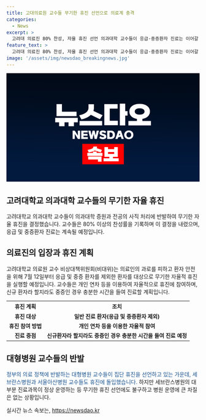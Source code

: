 ```yaml
---
title: 고대의료원 교수들 무기한 휴진 선언으로 의료계 충격
categories:
  - News
excerpt: >
  고려대 의료진 80% 찬성, 자율 휴진 선언 의과대학 교수들이 응급·중증환자 진료는 이어갈 예정이지만, 전체적인 진료를 일시 중단한다. 의료인의 과로와 환자 안전을 위한 조치로, 정부의 의료 정책에 반발하며 휴진 결정. 과학적 타당성 부족 등을 이유로 정부를 비판하며, 학생과 전공의에 대한 압박을 비판하고 촉구. 대형병원 교수들의 집단 휴진 예정. 세브란스병원과 서울아산병원에서도 휴진 선언.
feature_text: >
  고려대 의료진 80% 찬성, 자율 휴진 선언 의과대학 교수들이 응급·중증환자 진료는 이어갈 예정이지만, 전체적인 진료를 일시 중단한다. 의료인의 과로와 환자 안전을 위한 조치로, 정부의 의료 정책에 반발하며 휴진 결정. 과학적 타당성 부족 등을 이유로 정부를 비판하며, 학생과 전공의에 대한 압박을 비판하고 촉구. 대형병원 교수들의 집단 휴진 예정. 세브란스병원과 서울아산병원에서도 휴진 선언.
image: '/assets/img/newsdao_breakingnews.jpg'
---
```


<p><img src="/assets/img/newsdao_breakingnews.jpg" alt="pcversion 속보" /></p>

<h2 data-ke-size="size26">고려대학교 의과대학 교수들의 무기한 자율 휴진</h2>

<p data-ke-size="size16">고려대학교 의과대학 교수들이 의과대학 증원과 전공의 사직 처리에 반발하여 무기한 자율 휴진을 결정했습니다. 교수들은 80% 이상의 찬성률을 기록하며 이 결정을 내렸으며, 응급 및 중증환자 진료는 계속될 예정입니다.</p>

<h2 data-ke-size="size24">의료진의 입장과 휴진 계획</h2>

<p data-ke-size="size16">고려대학교 의료원 교수 비상대책위원회(비대위)는 의료인의 과로를 피하고 환자 안전을 위해 7월 12일부터 응급 및 중증 환자를 제외한 환자를 대상으로 무기한 자율적 휴진을 실행할 예정입니다. 교수들은 개인 연차 등을 이용하여 자율적으로 휴진에 참여하며, 신규 환자라 할지라도 중증인 경우 충분한 시간을 들여 진료할 계획입니다.</p>

<table>
  <tr>
    <th>휴진 계획</th>
    <th>조치</th>
  </tr>
  <tr>
    <td style="text-align: center; height: 17px;"><b>휴진 대상</b></td>
    <td style="text-align: center; height: 17px;"><b>일반 진료 환자(응급 및 중증환자 제외)</b></td>
  </tr>
  <tr>
    <td style="text-align: center; height: 17px;"><b>휴진 참여 방법</b></td>
    <td style="text-align: center; height: 17px;"><b>개인 연차 등을 이용한 자율적 참여</b></td>
  </tr>
  <tr>
    <td style="text-align: center; height: 17px;"><b>진료 중점</b></td>
    <td style="text-align: center; height: 17px;"><b>신규환자라 할지라도 중증인 경우 충분한 시간을 들여 진료 예정</b></td>
  </tr>
</table>

<h2 data-ke-size="size24">대형병원 교수들의 반발</h2>

<p data-ke-size="size16"><span style="color: #1a5490;">정부의 의료 정책에 반발하는 대형병원 교수들이 집단 휴진을 선언하고 있는 가운데, 세브란스병원과 서울아산병원 교수들도 휴진에 돌입했습니다.</span> 하지만 세브란스병원의 대부분 진료과목이 정상 운영하는 등 무기한 휴진 선언에도 불구하고 병원 운영에 큰 차질은 없는 상황입니다.</p>
실시간 뉴스 속보는, <a href="https://newsdao.kr" rel="dofollow">https://newsdao.kr</a>


